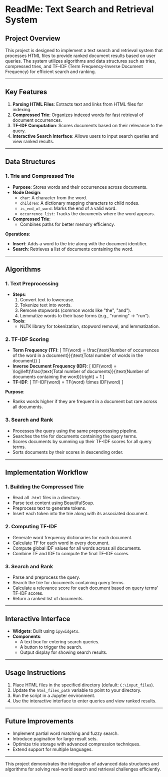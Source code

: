 # ReadMe: Text Search and Retrieval System

## Project Overview
This project is designed to implement a text search and retrieval system that processes HTML files to provide ranked document results based on user queries. The system utilizes algorithms and data structures such as tries, compressed tries, and TF-IDF (Term Frequency-Inverse Document Frequency) for efficient search and ranking.

---

## Key Features
1. **Parsing HTML Files**: Extracts text and links from HTML files for indexing.
2. **Compressed Trie**: Organizes indexed words for fast retrieval of document occurrences.
3. **TF-IDF Computation**: Scores documents based on their relevance to the query.
4. **Interactive Search Interface**: Allows users to input search queries and view ranked results.

---

## Data Structures

### 1. **Trie and Compressed Trie**
   - **Purpose**: Stores words and their occurrences across documents.
   - **Node Design**:
     - `char`: A character from the word.
     - `children`: A dictionary mapping characters to child nodes.
     - `is_end_of_word`: Marks the end of a valid word.
     - `occurrence_list`: Tracks the documents where the word appears.
   - **Compressed Trie**:
     - Combines paths for better memory efficiency.

   **Operations**:
   - **Insert**: Adds a word to the trie along with the document identifier.
   - **Search**: Retrieves a list of documents containing the word.

---

## Algorithms

### 1. **Text Preprocessing**
   - **Steps**:
     1. Convert text to lowercase.
     2. Tokenize text into words.
     3. Remove stopwords (common words like "the", "and").
     4. Lemmatize words to their base forms (e.g., "running" → "run").
   - **Tools**:
     - NLTK library for tokenization, stopword removal, and lemmatization.

### 2. **TF-IDF Scoring**
   - **Term Frequency (TF)**:
     \[
     TF(word) = \frac{\text{Number of occurrences of the word in a document}}{\text{Total number of words in the document}}
     \]
   - **Inverse Document Frequency (IDF)**:
     \[
     IDF(word) = \log\left(\frac{\text{Total number of documents}}{\text{Number of documents containing the word}}\right) + 1
     \]
   - **TF-IDF**:
     \[
     TF-IDF(word) = TF(word) \times IDF(word)
     \]

   **Purpose**:
   - Ranks words higher if they are frequent in a document but rare across all documents.

### 3. **Search and Rank**
   - Processes the query using the same preprocessing pipeline.
   - Searches the trie for documents containing the query terms.
   - Scores documents by summing up their TF-IDF scores for all query terms.
   - Sorts documents by their scores in descending order.

---

## Implementation Workflow

### 1. **Building the Compressed Trie**
   - Read all `.html` files in a directory.
   - Parse text content using BeautifulSoup.
   - Preprocess text to generate tokens.
   - Insert each token into the trie along with its associated document.

### 2. **Computing TF-IDF**
   - Generate word frequency dictionaries for each document.
   - Calculate TF for each word in every document.
   - Compute global IDF values for all words across all documents.
   - Combine TF and IDF to compute the final TF-IDF scores.

### 3. **Search and Rank**
   - Parse and preprocess the query.
   - Search the trie for documents containing query terms.
   - Calculate a relevance score for each document based on query terms' TF-IDF scores.
   - Return a ranked list of documents.

---

## Interactive Interface
- **Widgets**: Built using `ipywidgets`.
- **Components**:
  - A text box for entering search queries.
  - A button to trigger the search.
  - Output display for showing search results.

---

## Usage Instructions
1. Place HTML files in the specified directory (default: `C:\input_files`).
2. Update the `html_files_path` variable to point to your directory.
3. Run the script in a Jupyter environment.
4. Use the interactive interface to enter queries and view ranked results.

---

## Future Improvements
- Implement partial word matching and fuzzy search.
- Introduce pagination for large result sets.
- Optimize trie storage with advanced compression techniques.
- Extend support for multiple languages.

---

This project demonstrates the integration of advanced data structures and algorithms for solving real-world search and retrieval challenges efficiently.
